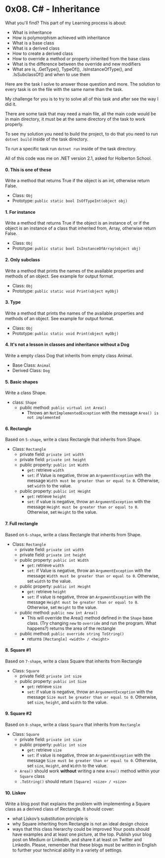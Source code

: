 # 0x08. C# - Inheritance

What you'll find? This part of my Learning process is about:
- What is inheritance
- How is polymorphism achieved with inheritance
- What is a base class
- What is a derived class
- How to create a derived class
- How to override a method or property inherited from the base class
- What is the difference between the override and new modifiers
- What are is, .GetType(), TypeOf(), .IsInstanceOfType(), and .IsSubclassOf() and when to use them

Here are the task I solve to answer those question and more. The solution to every task is on the file with the same name than the task.

My challenge for you is to try to solve all of this task and after see the way I did it.

There are some task that may need a main file, all the main code would be in main directory, it must be at the same directory of the task to work properly.

To see my solution you need to build the project, to do that you need to run `dotnet build` inside of the task directory.

To run a specific task run `dotnet run` inside of the task directory.

All of this code was me on .NET version 2.1, asked for Holberton School.

#### 0. This is one of these
Write a method that returns True if the object is an int, otherwise return False.
- Class: `Obj`
- Prototype: `public static bool IsOfTypeInt(object obj)`

#### 1. For instance
Write a method that returns True if the object is an instance of, or if the object is an instance of a class that inherited from, Array, otherwise return False.
- Class: `Obj`
- Prototype: `public static bool IsInstanceOfArray(object obj)`

#### 2. Only subclass
Write a method that prints the names of the available properties and methods of an object. See example for output format.
- Class: `Obj`
- Prototype: `public static void Print(object myObj)`

#### 3. Type
Write a method that prints the names of the available properties and methods of an object. See example for output format.
- Class: `Obj`
- Prototype: `public static void Print(object myObj)`

#### 4. It's not a lesson in classes and inheritance without a Dog
Write a empty class Dog that inherits from empty class Animal.
- Base Class: `Animal`
- Derived Class: `Dog`

#### 5. Basic shapes
Write a class Shape.
- class: `Shape`
    * public method: `public virtual int Area()`
        - Throws an `NotImplementedException` with the message `Area() is not implemented`

#### 6. Rectangle
Based on `5-shape`, write a class Rectangle that inherits from Shape.
- Class: `Rectangle`
    * private field: `private int width`
    * private field: `private int height`
    * public property: `public int Width`
        - `get`: retrieve `width`
        - `set`: if Value is negative, throw an `ArgumentException` with the message `Width must be greater than or equal to 0`. Otherwise, set `width` to the value.
    * public property: `public int Height`
        - `get`: retrieve `height`
        - `set`: if value is negative, throw an `ArgumentException` with the message `Height must be greater than or equal to 0`. Otherwise, set `Height` to the value.

#### 7. Full rectangle
Based on `6-shape`, write a class Rectangle that inherits from Shape.
- Class: `Rectangle`
    * private field: `private int width`
    * private field: `private int height`
    * public property: `public int Width`
        - `get`: retrieve `width`
        - `set`: if Value is negative, throw an `ArgumentException` with the message `Width must be greater than or equal to 0`. Otherwise, set `width` to the value.
    * public property: `public int Height`
        - `get`: retrieve `height`
        - `set`: if value is negative, throw an `ArgumentException` with the message `Height must be greater than or equal to 0`. Otherwise, set `Height` to the value.
    * public method: `public new int Area()`
        - This will override the Area() method defined in the `Shape` base class. (Try changing `new` to `override` and run the program. What happens?) returns the area of the rectangle
    * public method: `public override string ToString()`
        - returns `[Rectangle] <width> / <height>`

#### 8. Square #1
Based on `7-shape`, write a class Square that inherits from Rectangle
- Class: `Square`
    * private field: `private int size`
    * public property: `public int Size`
        - `get`: retrieve `size`
        - `set`: if value is negative, throw an `ArguementException` with the message `Size must be greater than or equal to 0`. Otherwise, set `size`, `height`, and `width` to the value.

#### 9. Square #2
Based on `8-shape`, write a class `Square` that inherits from `Rectangle`
- Class: `Square`
    * private field: `private int size`
    * public property: `public int size`
        - `get`: retrieve `size`
        - `set`: if value is negative, throw an `ArgumentException` with the message `Size must be greater than or equal to 0`. Otherwise, set `size`, `Height`, and `Width` to the value.
    * `Area()` should work **without** writing a new `Area()` method within your `Square` class
    * `.ToString()` should return `[Square] <size> / <size>`

#### 10. Liskov
Write a blog post that explains the problem with implementing a Square class as a derived class of Rectangle. It should cover:
- what Liskov’s substitution principle is
- why Square inheriting from Rectangle is not an ideal design choice
- ways that this class hierarchy could be improved
Your posts should have examples and at least one picture, at the top. Publish your blog post on Medium or LinkedIn, and share it at least on Twitter and LinkedIn.
Please, remember that these blogs must be written in English to further your technical ability in a variety of settings.
